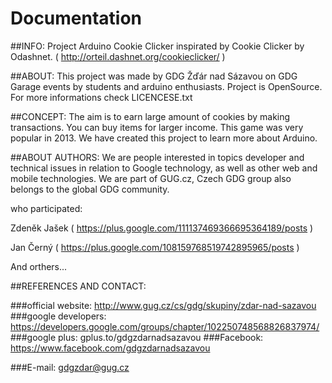 Documentation
===============

##INFO:
Project Arduino Cookie Clicker inspirated by Cookie Clicker by Odashnet. 
( http://orteil.dashnet.org/cookieclicker/ )


##ABOUT:
This project was made by GDG Žďár nad Sázavou on GDG Garage events
by students and arduino enthusiasts. Project is OpenSource. For more informations check LICENCESE.txt


##CONCEPT:
The aim is to earn large amount of cookies by making transactions. You can buy items for larger income. This game was very popular
in 2013. We have created this project to learn more about Arduino. 


##ABOUT AUTHORS:
We are people interested in topics developer and technical issues 
in relation to Google technology, as well as other web and mobile technologies. 
We are part of GUG.cz, Czech GDG group also belongs to the global GDG community.

who participated:

Zdeněk Jašek ( https://plus.google.com/111137469366695364189/posts ) 

Jan Černý ( https://plus.google.com/108159768519742895965/posts )

And orthers...



##REFERENCES AND CONTACT:

###official website: http://www.gug.cz/cs/gdg/skupiny/zdar-nad-sazavou
###google developers: https://developers.google.com/groups/chapter/102250748568826837974/
###google plus: gplus.to/gdgzdarnadsazavou
###Facebook: https://www.facebook.com/gdgzdarnadsazavou

###E-mail: gdgzdar@gug.cz
